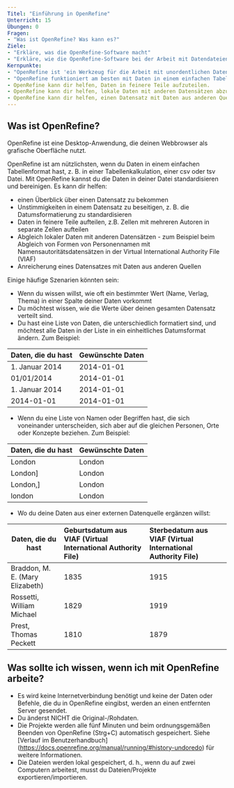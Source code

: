 ```yaml
---
Titel: "Einführung in OpenRefine"
Unterricht: 15
Übungen: 0
Fragen:
- "Was ist OpenRefine? Was kann es?"
Ziele:
- "Erkläre, was die OpenRefine-Software macht"
- "Erkläre, wie die OpenRefine-Software bei der Arbeit mit Datendateien helfen kann"
Kernpunkte:
- "OpenRefine ist 'ein Werkzeug für die Arbeit mit unordentlichen Daten'".
- "OpenRefine funktioniert am besten mit Daten in einem einfachen Tabellenformat".
- OpenRefine kann dir helfen, Daten in feinere Teile aufzuteilen.
- OpenRefine kann dir helfen, lokale Daten mit anderen Datensätzen abzugleichen.
- OpenRefine kann dir helfen, einen Datensatz mit Daten aus anderen Quellen anzureichern.
---
```


## Was ist OpenRefine?
OpenRefine ist eine Desktop-Anwendung, die deinen Webbrowser als grafische Oberfläche nutzt. 

OpenRefine ist am nützlichsten, wenn du Daten in einem einfachen Tabellenformat hast, z. B. in einer Tabellenkalkulation, einer csv oder tsv Datei. Mit OpenRefine kannst du die Daten in deiner Datei standardisieren und bereinigen. Es kann dir helfen:

* einen Überblick über einen Datensatz zu bekommen
* Unstimmigkeiten in einem Datensatz zu beseitigen, z. B. die Datumsformatierung zu standardisieren
* Daten in feinere Teile aufteilen, z.B. Zellen mit mehreren Autoren in separate Zellen aufteilen
* Abgleich lokaler Daten mit anderen Datensätzen - zum Beispiel beim Abgleich von Formen von Personennamen mit Namensautoritätsdatensätzen in der Virtual International Authority File (VIAF)
* Anreicherung eines Datensatzes mit Daten aus anderen Quellen

Einige häufige Szenarien könnten sein:

* Wenn du wissen willst, wie oft ein bestimmter Wert (Name, Verlag, Thema) in einer Spalte deiner Daten vorkommt
* Du möchtest wissen, wie die Werte über deinen gesamten Datensatz verteilt sind.
* Du hast eine Liste von Daten, die unterschiedlich formatiert sind, und möchtest alle Daten in der Liste in ein einheitliches Datumsformat ändern. Zum Beispiel:

| Daten, die du hast | Gewünschte Daten |
|-----------------|:-------------|
| 1. Januar 2014 | 2014-01-01 |
| 01/01/2014 | 2014-01-01 |
| 1. Januar 2014 | 2014-01-01 |
| 2014-01-01 | 2014-01-01 |

* Wenn du eine Liste von Namen oder Begriffen hast, die sich voneinander unterscheiden, sich aber auf die gleichen Personen, Orte oder Konzepte beziehen. Zum Beispiel:

| Daten, die du hast | Gewünschte Daten |
|-----------------|:-------------|
| London | London |
| London]         | London | London | London
| London,] | London | London |
| london | London | London |


* Wo du deine Daten aus einer externen Datenquelle ergänzen willst:

| Daten, die du hast | Geburtsdatum aus VIAF (Virtual International Authority File) | Sterbedatum aus VIAF (Virtual International Authority File) |
|-----------------|:-------------|:-------------|
| Braddon, M. E. (Mary Elizabeth) | 1835 | 1915 |
| Rossetti, William Michael | 1829 | 1919 |
| Prest, Thomas Peckett | 1810 | 1879 |

## Was sollte ich wissen, wenn ich mit OpenRefine arbeite?
* Es wird keine Internetverbindung benötigt und keine der Daten oder Befehle, die du in OpenRefine eingibst, werden an einen entfernten Server gesendet.
* Du änderst NICHT die Original-/Rohdaten.
* Die Projekte werden alle fünf Minuten und beim ordnungsgemäßen Beenden von OpenRefine (Strg+C) automatisch gespeichert. Siehe [Verlauf im Benutzerhandbuch] (https://docs.openrefine.org/manual/running/#history-undoredo) für weitere Informationen.
* Die Dateien werden lokal gespeichert, d. h., wenn du auf zwei Computern arbeitest, musst du Dateien/Projekte exportieren/importieren.
